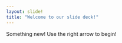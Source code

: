```yaml
---
layout: slide!
title: "Welcome to our slide deck!"
---
```

Something new!
Use the right arrow to begin!
